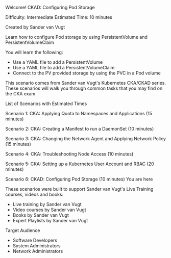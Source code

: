 Welcome!
CKAD: Configuring Pod Storage

Difficulty: Intermediate
Estimated Time: 10 minutes

Created by Sander van Vugt

Learn how to configure Pod storage by using PersistentVolume and PersistentVolumeClaim

You will learn the following:
*	Use a YAML file to add a PersistentVolume
*	Use a YAML file to add a PersistentVolumeClaim
*	Connect to the PV provided storage by using the PVC in a Pod volume

This scenario comes from Sander van Vugt's Kubernetes CKA/CKAD series. These scenarios will walk you through common tasks that you may find on the CKA exam. 

List of Scenarios with Estimated Times

Scenario 1: CKA: Applying Quota to Namespaces and Applications (15 minutes)

Scenario 2: CKA: Creating a Manifest to run a DaemonSet (10 minutes) 

Scenario 3: CKA: Changing the Network Agent and Applying Network Policy (15 minutes)

Scenario 4: CKA: Troubleshooting Node Access (10 minutes)

Scenario 5: CKA: Setting up a Kubernetes User Account and RBAC (20 minutes)

Scenario 6: CKAD: Configuring Pod Storage (10 minutes) You are here

These scenarios were built to support Sander van Vugt's Live Training courses, videos and books:

*	Live training by Sander van Vugt
*	Video courses by Sander van Vugt
*	Books by Sander van Vugt
*	Expert Playlists by Sander van Vugt

Target Audience
*	Software Developers
*	System Administrators
*	Network Administrators
